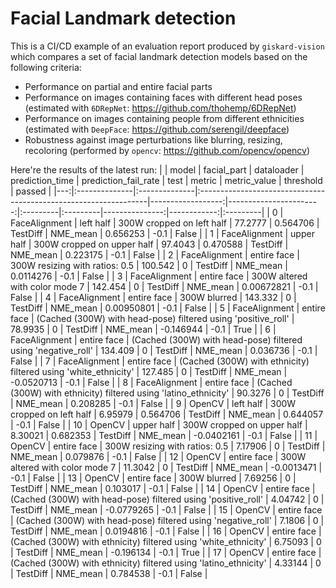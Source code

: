# Facial Landmark detection

This is a CI/CD example of an evaluation report produced by `giskard-vision` which compares a set of facial landmark detection models based on the following criteria:

- Performance on partial and entire facial parts
- Performance on images containing faces with different head poses (estimated with `6DRepNet`: https://github.com/thohemp/6DRepNet)
- Performance on images containing people from different ethnicities (estimated with `DeepFace`: https://github.com/serengil/deepface)
- Robustness against image perturbations like blurring, resizing, recoloring (performed by `opencv`: https://github.com/opencv/opencv)

Here're the results of the latest run:
|    | model         | facial_part   | dataloader                                                       |   prediction_time |   prediction_fail_rate | test     | metric   |   metric_value |   threshold | passed   |
|---:|:--------------|:--------------|:-----------------------------------------------------------------|------------------:|-----------------------:|:---------|:---------|---------------:|------------:|:---------|
|  0 | FaceAlignment | left half     | 300W cropped on left half                                        |          77.2777  |               0.564706 | TestDiff | NME_mean |     0.656253   |        -0.1 | False    |
|  1 | FaceAlignment | upper half    | 300W cropped on upper half                                       |          97.4043  |               0.470588 | TestDiff | NME_mean |     0.223175   |        -0.1 | False    |
|  2 | FaceAlignment | entire face   | 300W resizing with ratios: 0.5                                   |         100.542   |               0        | TestDiff | NME_mean |     0.0114276  |        -0.1 | False    |
|  3 | FaceAlignment | entire face   | 300W altered with color mode 7                                   |         142.454   |               0        | TestDiff | NME_mean |     0.00672821 |        -0.1 | False    |
|  4 | FaceAlignment | entire face   | 300W blurred                                                     |         143.332   |               0        | TestDiff | NME_mean |     0.00950801 |        -0.1 | False    |
|  5 | FaceAlignment | entire face   | (Cached (300W) with head-pose) filtered using 'positive_roll'    |          78.9935  |               0        | TestDiff | NME_mean |    -0.146944   |        -0.1 | True     |
|  6 | FaceAlignment | entire face   | (Cached (300W) with head-pose) filtered using 'negative_roll'    |         134.409   |               0        | TestDiff | NME_mean |     0.036736   |        -0.1 | False    |
|  7 | FaceAlignment | entire face   | (Cached (300W) with ethnicity) filtered using 'white_ethnicity'  |         127.485   |               0        | TestDiff | NME_mean |    -0.0520713  |        -0.1 | False    |
|  8 | FaceAlignment | entire face   | (Cached (300W) with ethnicity) filtered using 'latino_ethnicity' |          90.3276  |               0        | TestDiff | NME_mean |     0.208285   |        -0.1 | False    |
|  9 | OpenCV        | left half     | 300W cropped on left half                                        |           6.95979 |               0.564706 | TestDiff | NME_mean |     0.644057   |        -0.1 | False    |
| 10 | OpenCV        | upper half    | 300W cropped on upper half                                       |           8.30021 |               0.682353 | TestDiff | NME_mean |    -0.0402161  |        -0.1 | False    |
| 11 | OpenCV        | entire face   | 300W resizing with ratios: 0.5                                   |           7.17906 |               0        | TestDiff | NME_mean |     0.079876   |        -0.1 | False    |
| 12 | OpenCV        | entire face   | 300W altered with color mode 7                                   |          11.3042  |               0        | TestDiff | NME_mean |    -0.0013471  |        -0.1 | False    |
| 13 | OpenCV        | entire face   | 300W blurred                                                     |           7.69256 |               0        | TestDiff | NME_mean |     0.103017   |        -0.1 | False    |
| 14 | OpenCV        | entire face   | (Cached (300W) with head-pose) filtered using 'positive_roll'    |           4.04742 |               0        | TestDiff | NME_mean |    -0.0779265  |        -0.1 | False    |
| 15 | OpenCV        | entire face   | (Cached (300W) with head-pose) filtered using 'negative_roll'    |           7.1806  |               0        | TestDiff | NME_mean |     0.0194816  |        -0.1 | False    |
| 16 | OpenCV        | entire face   | (Cached (300W) with ethnicity) filtered using 'white_ethnicity'  |           6.75093 |               0        | TestDiff | NME_mean |    -0.196134   |        -0.1 | True     |
| 17 | OpenCV        | entire face   | (Cached (300W) with ethnicity) filtered using 'latino_ethnicity' |           4.33144 |               0        | TestDiff | NME_mean |     0.784538   |        -0.1 | False    |